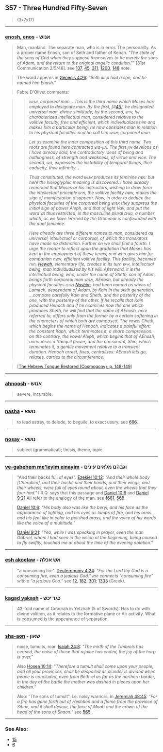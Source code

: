 ## 357 - Three Hundred Fifty-Seven
> (3x7x17)

---

### [enosh, enos](/keys/ANVSh) - אנוש
> Man, mankind. The separate man, who is in error. The personality. As a proper name Enosh, son of Seth and father of Kenan. *"The state of the sons of God when they suppose themselves to be merely the sons of Adam, and the return to the original angelic condition."*" [31st Communication 2/5/48]. see [107](107), [45](45), [311](311), [1200](1200), [148](148) note.

> The word appears in [Genesis 4:26](http://biblehub.com/genesis/4-26.htm): *"Seth also had a son, and he named him Enosh."*

> Fabre D'Olivet comments:

> > *אנוש, corporeal man... This is the third name which Moses has employed to designate man. By the first, [#[45](45)], he designated universal man, divine similitude; by the second, איש, he characterized intellectual man, considered relative to the volitive faculty, free and efficient, which individualizes him and makes him a particular being; he now considers man in relation to his physical faculties and he call him אנוש, corporeal man.*

> > *Let us examine the inner composition of this third name. Two roots are found here contracted און-נוש. The first און develops as I have already said, the contradictory ideas of being and nothingness, of strength and weakness, of virtue and vice. The second, נוש, expresses the instability of temporal things, their caducity, their infirmity...*

> > *Thus constituted, the word אנוש produces its feminine נשה: but here the hieroglyphic meaning is discovered. I have already remarked that Moses or his instructors, wishing to draw form the intellectual principle איש, the volitive facility אשה, makes the sign of manifestation disappear. Now, in order to deduce the physical faculties of the corporeal being אנוש they suppress the initial sign of power Aleph, and that of light Vav, and put the word נש thus restricted, in the masculine plural נשים, a number which, as we have learned by the Grammar is confounded with the dual feminine.*

> > *Here already are three different names to man, considered as universal, intellectual or corporeal, of which the translators have made no distinction. Further on we shall find a fourth. I urge the reader to reflect upon the gradation that Moses has kept in the employment of these terms, and who gives him for companion אשה, efficient volitive facility. This facility, becomes הוה, [Hewah](/keys/HVH), elementary life, creates in its turn איש, intellectual being, man individualized by his will. Afterward, it is the intellectual being, who, under the name of Sheth, son of Adam, brings forth corporeal man אנוש, AEnosh, but already the physical faculties נשים [Noshim](/keys/NShIM), had been named as wives of Lamech, descendant of Adam, by Kain in the sixth generation. ...compare carefully Kain and Sheth, and the posterity of the one, with the posterity of the other. If he recalls that Kain produced Henoch and if he examines now the one which produces Sheth, he will find that the name of AEnosh, here referred to, differs only from the former by a certain softening in the characters of which both are composed. The vowel Cheth, which begins the name of Henoch, indicates a painful effort: the constant Kaph, which terminates it, a sharp compression: on the contrary, the vowel Aleph, which begins that of AEnosh, announces a tranquil power, and the consonant, Shin, which terminates it, a gentile movement relative to a transient duration. Henoch arrest, fixes, centralizes: AEnosh lets go, relaxes, carries to the circumference.*

> [[The Hebrew Tongue Restored (Cosmogony), p. 148-149](https://archive.org/stream/hebraictongueres00fabriala#page/148/mode/2up)]

---

### [ahnoosh](/keys/ANVSh) - אנוש
> severe, incurable.

---

### [nasha](/keys/NVShA) - נושא
> to lead astray, to delude, to beguile, to exact usury. see [666](666).

---

### [nosay](/keys/NVShA) - נושא
> subject (grammatical); thesis, theme, topic.

---

### [ve-gabehem me'leyim einayim](/keys/VGBHM.MLAIM.OINIM) - וגבהם מלאים עינים
> "And their backs full of eyes". [Ezekiel 10:12](http://biblehub.com/ezekiel/10-12.htm): *"And their whole body [Cherubim], and their backs and their hands, and their wings, and their wheels, were full of eyes round about, even the wheels that they four had."* I.R.Q. says that this passage and [Daniel 10:6](http://biblehub.com/daniel/10-6.htm) and [Daniel 9:21](http://biblehub.com/daniel/9-21.htm) All refer to the analogy of the man. see [1661](1661), [568](568).

> [Daniel 10:6](http://biblehub.com/daniel/10-6.htm): *"His body also was like the beryl, and his face as the appearance of lighting, and his eyes as lamps of fire, and his arms and his feet like in color to polished brass, and the voice of his words like the voice of a multitude."*

> [Daniel 9:21](http://biblehub.com/daniel/9-21.htm): *"Yea, while I was speaking in prayer, even the man Gabriel, whom I had seen in the vision at the beginning, being caused to fly swiftly, touched me at about the time of the evening oblation."*

---

### [esh akoelaw](/keys/ASh.AKLH) - אש אכלה
> "a consuming fire". [Deuteronomy 4:24](http://biblehub.com/deuteronomy/4-24.htm): *"For the Lord thy God is a consuming fire, even a jealous God." הוא connects "consuming fire" with a "a jealous God."* see [12](12), [182](182), [301](301); [1333](1333) (Greek).

---

### [kagad yakash](/keys/KGD.IKSh) - כגד יכש
> 42-fold name of Geburah in Yetzirah (5 of Swords). Has to do with divine volition, as it relates to the formative plane or Air activity. What is consumed is the appearance of separation.

---

### [sha-aon](/keys/ShAVN) - שאון
> noise, tumults, roar. [Isaiah 24:8](http://biblehub.com/isaiah/24-8.htm): *"The mirth of the Timbrels has ceased, the noise of those that rejoice has ended, the joy of the harp is over."*

> Also [Hosea 10:14](http://biblehub.com/hosea/10-14.htm): *"Therefore a tumult shall come upon your people, and all your provinces, shall be despoiled as plunder is divided when peace is concluded, even from Beth-el as far as the northern border; in the day of the battle the mother was dashed in pieces upon her children."*

> Also: "The sons of tumult". i.e. noisy warriors, in [Jeremiah 48:45](http://biblehub.com/jeremiah/48-45.htm): *"For a fire has gone forth out of Heshbon and a flame from the province of Sihon, and it shall devour, the face of Moab and the crown of the head of the sons of Shaon."* see [565](565).

---

### See Also:

- [15](15)
- [6](6)
